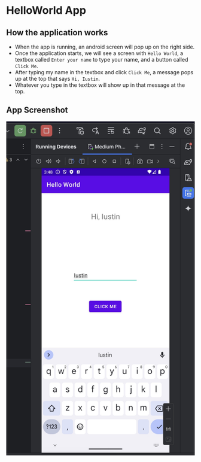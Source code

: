 # HelloWorld App

## How the application works
- When the app is running, an android screen will pop up on the right side.
- Once the application starts, we will see a screen with `Hello World`, a textbox called `Enter your name` to type your name, and a button called `Click Me`.
- After typing my name in the textbox and click `Click Me`, a message pops up at the top that says `Hi, Iustin`. 
- Whatever you type in the textbox will show up in that message at the top.

## App Screenshot
![Screenshot.jpeg](Screenshot.jpeg)
